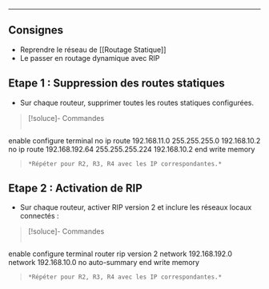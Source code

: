 ___
## Consignes
 - Reprendre le réseau de [[Routage Statique]]
 - Le passer en routage dynamique avec RIP

## Etape 1 : Suppression des routes statiques
 - Sur chaque routeur, supprimer toutes les routes statiques configurées.
> [!soluce]- Commandes
> ``` cisco
enable
configure terminal
no ip route 192.168.11.0 255.255.255.0 192.168.10.2
no ip route 192.168.192.64 255.255.255.224 192.168.10.2
end
write memory
> ```
> *Répéter pour R2, R3, R4 avec les IP correspondantes.*

## Etape 2 : Activation de RIP
 - Sur chaque routeur, activer RIP version 2 et inclure les réseaux locaux connectés :
> [!soluce]- Commandes
> ``` cisco
enable
configure terminal
router rip
 version 2
 network 192.168.192.0
 network 192.168.10.0
 no auto-summary
end
write memory
> ```
> *Répéter pour R2, R3, R4 avec les IP correspondantes.*


